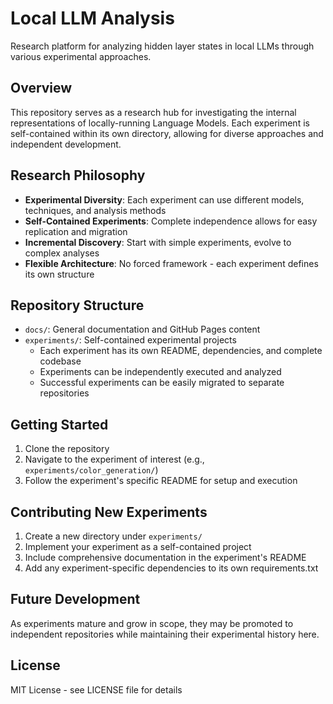 # Local LLM Analysis

Research platform for analyzing hidden layer states in local LLMs through various experimental approaches.

## Overview

This repository serves as a research hub for investigating the internal representations of locally-running Language Models. Each experiment is self-contained within its own directory, allowing for diverse approaches and independent development.

## Research Philosophy

- **Experimental Diversity**: Each experiment can use different models, techniques, and analysis methods
- **Self-Contained Experiments**: Complete independence allows for easy replication and migration
- **Incremental Discovery**: Start with simple experiments, evolve to complex analyses
- **Flexible Architecture**: No forced framework - each experiment defines its own structure

## Repository Structure

- `docs/`: General documentation and GitHub Pages content
- `experiments/`: Self-contained experimental projects
  - Each experiment has its own README, dependencies, and complete codebase
  - Experiments can be independently executed and analyzed
  - Successful experiments can be easily migrated to separate repositories

## Getting Started

1. Clone the repository
2. Navigate to the experiment of interest (e.g., `experiments/color_generation/`)
3. Follow the experiment's specific README for setup and execution

## Contributing New Experiments

1. Create a new directory under `experiments/`
2. Implement your experiment as a self-contained project
3. Include comprehensive documentation in the experiment's README
4. Add any experiment-specific dependencies to its own requirements.txt

## Future Development

As experiments mature and grow in scope, they may be promoted to independent repositories while maintaining their experimental history here.

## License

MIT License - see LICENSE file for details